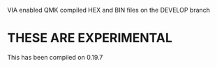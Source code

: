 VIA enabled QMK compiled HEX and BIN files on the DEVELOP branch

# THESE ARE EXPERIMENTAL 

 This has been compiled on 0.19.7
